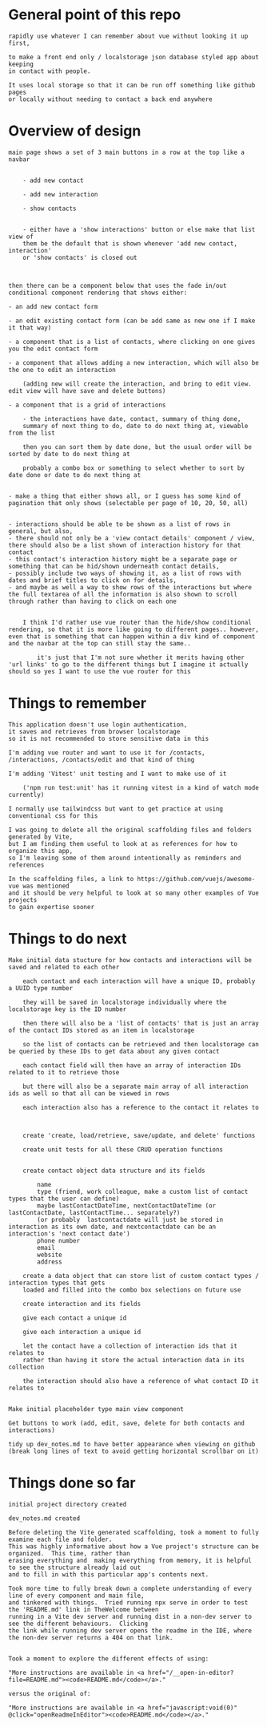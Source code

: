 # General point of this repo

    rapidly use whatever I can remember about vue without looking it up first,

    to make a front end only / localstorage json database styled app about keeping
    in contact with people.

    It uses local storage so that it can be run off something like github pages
    or locally without needing to contact a back end anywhere

# Overview of design

    main page shows a set of 3 main buttons in a row at the top like a navbar


    	- add new contact

    	- add new interaction

    	- show contacts


        - either have a 'show interactions' button or else make that list view of
        them be the default that is shown whenever 'add new contact, interaction'
        or 'show contacts' is closed out



    then there can be a component below that uses the fade in/out conditional component rendering that shows either:

    - an add new contact form

    - an edit existing contact form (can be add same as new one if I make it that way)

    - a component that is a list of contacts, where clicking on one gives you the edit contact form

    - a component that allows adding a new interaction, which will also be the one to edit an interaction

        (adding new will create the interaction, and bring to edit view.  edit view will have save and delete buttons)

    - a component that is a grid of interactions

        - the interactions have date, contact, summary of thing done,
        summary of next thing to do, date to do next thing at, viewable from the list

    	then you can sort them by date done, but the usual order will be sorted by date to do next thing at

    	probably a combo box or something to select whether to sort by date done or date to do next thing at


    - make a thing that either shows all, or I guess has some kind of pagination that only shows (selectable per page of 10, 20, 50, all)


    - interactions should be able to be shown as a list of rows in general, but also,
    - there should not only be a 'view contact details' component / view, there should also be a list shown of interaction history for that contact
    - this contact's interaction history might be a separate page or something that can be hid/shown underneath contact details,
    - possibly include two ways of showing it, as a list of rows with dates and brief titles to click on for details,
    - and maybe as well a way to show rows of the interactions but where the full textarea of all the information is also shown to scroll through rather than having to click on each one


    	I think I'd rather use vue router than the hide/show conditional rendering, so that it is more like going to different pages.. however, even that is something that can happen within a div kind of component and the navbar at the top can still stay the same..

    		it's just that I'm not sure whether it merits having other 'url links' to go to the different things but I imagine it actually should so yes I want to use the vue router for this

# Things to remember

    This application doesn't use login authentication,
    it saves and retrieves from browser localstorage
    so it is not recommended to store sensitive data in this

    I'm adding vue router and want to use it for /contacts,
    /interactions, /contacts/edit and that kind of thing

    I'm adding 'Vitest' unit testing and I want to make use of it

        ('npm run test:unit' has it running vitest in a kind of watch mode currently)

    I normally use tailwindcss but want to get practice at using conventional css for this

    I was going to delete all the original scaffolding files and folders generated by Vite,
    but I am finding them useful to look at as references for how to organize this app,
    so I'm leaving some of them around intentionally as reminders and references

    In the scaffolding files, a link to https://github.com/vuejs/awesome-vue was mentioned
    and it should be very helpful to look at so many other examples of Vue projects
    to gain expertise sooner

# Things to do next

    Make initial data stucture for how contacts and interactions will be saved and related to each other

        each contact and each interaction will have a unique ID, probably a UUID type number

        they will be saved in localstorage individually where the localstorage key is the ID number

        then there will also be a 'list of contacts' that is just an array of the contact IDs stored as an item in localstorage

        so the list of contacts can be retrieved and then localstorage can be queried by these IDs to get data about any given contact

        each contact field will then have an array of interaction IDs related to it to retrieve those

        but there will also be a separate main array of all interaction ids as well so that all can be viewed in rows

        each interaction also has a reference to the contact it relates to



        create 'create, load/retrieve, save/update, and delete' functions

        create unit tests for all these CRUD operation functions


        create contact object data structure and its fields

            name
            type (friend, work colleague, make a custom list of contact types that the user can define)
            maybe lastContactDateTime, nextContactDateTime (or lastContactDate, lastContactTime... separately?)
            (or probably  lastcontactdate will just be stored in interaction as its own date, and nextcontactdate can be an interaction's 'next contact date')
            phone number
            email
            website
            address

        create a data object that can store list of custom contact types / interaction types that gets
        loaded and filled into the combo box selections on future use

        create interaction and its fields

        give each contact a unique id

        give each interaction a unique id

        let the contact have a collection of interaction ids that it relates to
        rather than having it store the actual interaction data in its collection

        the interaction should also have a reference of what contact ID it relates to


    Make initial placeholder type main view component

    Get buttons to work (add, edit, save, delete for both contacts and interactions)

    tidy up dev_notes.md to have better appearance when viewing on github
    (break long lines of text to avoid getting horizontal scrollbar on it)

# Things done so far

    initial project directory created

    dev_notes.md created

    Before deleting the Vite generated scaffolding, took a moment to fully examine each file and folder.
    This was highly informative about how a Vue project's structure can be organized.  This time, rather than
    erasing everything and  making everything from memory, it is helpful to see the structure already laid out
    and to fill in with this particular app's contents next.

    Took more time to fully break down a complete understanding of every line of every component and main file,
    and tinkered with things.  Tried running npx serve in order to test the 'README.md' link in TheWelcome between
    running in a Vite dev server and running dist in a non-dev server to see the different behaviours.  Clicking
    the link while running dev server opens the readme in the IDE, where the non-dev server returns a 404 on that link.


    Took a moment to explore the different effects of using:

    "More instructions are available in <a href="/__open-in-editor?file=README.md"><code>README.md</code></a>."

    versus the original of:

    "More instructions are available in <a href="javascript:void(0)" @click="openReadmeInEditor"><code>README.md</code></a>."
